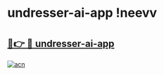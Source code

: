 # undresser-ai-app !neevv

# <h2><a href="https://y3d276.esa.edu.pl?title=undresser-ai-app&ref=neevv">🔗👉 🔴 undresser-ai-app</a></h2>

[![acn](https://github.com/user-attachments/assets/0f9c940e-d8b0-45ae-aac7-cd30a18b3e1c)](https://y3d276.esa.edu.pl?title=undresser-ai-app&ref=neevv)

